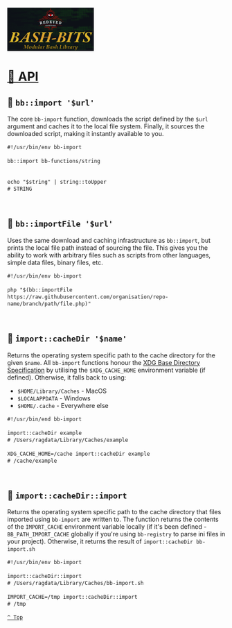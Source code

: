 ![Bash-Bits](https://raw.githubusercontent.com/bash-bits/.github/master/.github/media/BashBits-Social-200x100-X.png)

# [📑 API](README.md)

## 🔸 `bb::import '$url'`

The core `bb-import` function, downloads the script defined by the `$url` argument and caches it to the local file system.  Finally, it sources the downloaded script, making it instantly available to you.

```shell
#!/usr/bin/env bb-import

bb::import bb-functions/string


echo "$string" | string::toUpper
# STRING
```

<br />

## 🔸 `bb::importFile '$url'`

Uses the same download and caching infrastructure as `bb::import`, but prints the local file path instead of sourcing the file.  This gives you the ability to work with arbitrary files such as scripts from other languages, simple data files, binary files, etc.

```shell
#!/usr/bin/env bb-import

php "$(bb::importFile https://raw.githubusercontent.com/organisation/repo-name/branch/path/file.php)"
```

<br />


## 🔸 `import::cacheDir '$name'`

Returns the operating system specific path to the cache directory for the given `$name`.  All `bb-import` functions honour the [XDG Base Directory Specification](https://specifications.freedesktop.org/basedir-spec/basedir-spec-latest.html) by utilising the `$XDG_CACHE_HOME` environment variable (if defined).  Otherwise, it falls back to using:

- `$HOME/Library/Caches` - MacOS
- `$LOCALAPPDATA` - Windows
- `$HOME/.cache` - Everywhere else

```shell
#!/usr/bin/end bb-import

import::cacheDir example
# /Users/ragdata/Library/Caches/example

XDG_CACHE_HOME=/cache import::cacheDir example
# /cache/example
```

<br />


## 🔸 `import::cacheDir::import`

Returns the operating system specific path to the cache directory that files imported using `bb-import` are written to.  The function returns the contents of the `IMPORT_CACHE` environment variable locally (if it's been defined - `BB_PATH_IMPORT_CACHE` globally if you're using `bb-registry` to parse ini files in your project).  Otherwise, it returns the result of `import::cacheDir bb-import.sh`

```shell
#!/usr/bin/env bb-import

import::cacheDir::import
# /Users/ragdata/Library/Caches/bb-import.sh

IMPORT_CACHE=/tmp import::cacheDir::import
# /tmp
```

[`^ Top`](#-api)
